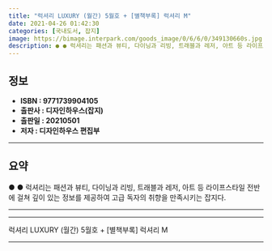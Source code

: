 ```yaml
---
title: "럭셔리 LUXURY (월간) 5월호 + [별책부록] 럭셔리 M"
date: 2021-04-26 01:42:30
categories: [국내도서, 잡지]
image: https://bimage.interpark.com/goods_image/0/6/6/0/349130660s.jpg
description: ● ● 럭셔리는 패션과 뷰티, 다이닝과 리빙, 트래블과 레저, 아트 등 라이프스타일 전반에 걸쳐 깊이 있는 정보를 제공하여 고급 독자의 취향을 만족시키는 잡지다.
---
```


## **정보**

- **ISBN : 9771739904105**
- **출판사 : 디자인하우스(잡지)**
- **출판일 : 20210501**
- **저자 : 디자인하우스 편집부**

------



## **요약**

●  ●  럭셔리는 패션과 뷰티, 다이닝과 리빙, 트래블과 레저, 아트 등 라이프스타일 전반에 걸쳐 깊이 있는 정보를 제공하여 고급 독자의 취향을 만족시키는 잡지다.

------



------


럭셔리 LUXURY (월간) 5월호 + [별책부록] 럭셔리 M 

------


